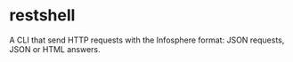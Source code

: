 # restshell
A CLI that send HTTP requests with the Infosphere format: JSON requests, JSON or HTML answers.

